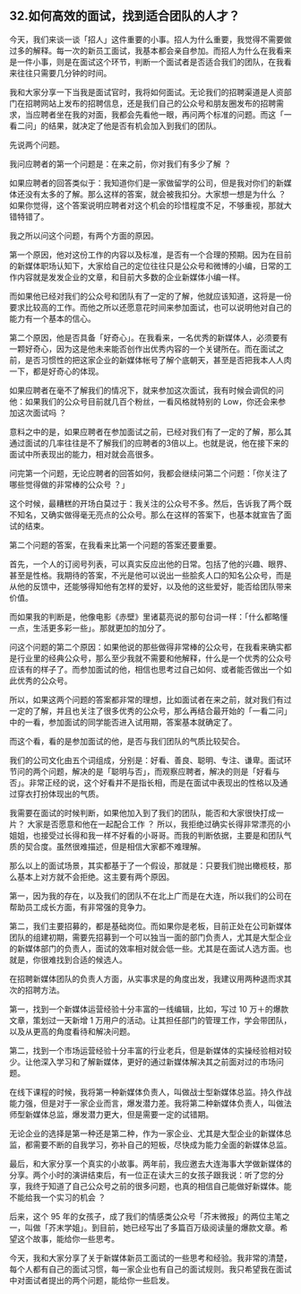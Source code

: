 ## 32.如何高效的面试，找到适合团队的人才？
今天，我们来谈一谈「招人」这件重要的小事。招人为什么重要，我觉得不需要做过多的解释。每一次的新员工面试，我基本都会亲自参加。而招人为什么在我看来是一件小事，则是在面试这个环节，判断一个面试者是否适合我们的团队，在我看来往往只需要几分钟的时间。


我和大家分享一下当我是面试官时，我将如何面试。无论我们的招聘渠道是人资部门在招聘网站上发布的招聘信息，还是我们自己的公众号和朋友圈发布的招聘需求，当应聘者坐在我的对面，我都会先看他一眼，再问两个标准的问题。而这「一看二问」的结果，就决定了他是否有机会加入到我们的团队。


先说两个问题。


我问应聘者的第一个问题是：在来之前，你对我们有多少了解 ？


如果应聘者的回答类似于：我知道你们是一家做留学的公司，但是我对你们的新媒体还没有太多的了解。那么这样的答案，就会被我扣分。大家想一想是为什么 ？ 如果你觉得，这个答案说明应聘者对这个机会的珍惜程度不足，不够重视，那就大错特错了。


我之所以问这个问题，有两个方面的原因。


第一个原因，他对这份工作的内容以及标准，是否有一个合理的预期。因为在目前的新媒体职场认知下，大家给自己的定位往往只是公众号和微博的小编，日常的工作内容就是发发企业的文章，和目前大多数的企业新媒体小编一样。


而如果他已经对我们的公众号和团队有了一定的了解，他就应该知道，这将是一份要求比较高的工作。而他之所以还愿意花时间来参加面试，也可以说明他对自己的能力有一个基本的信心。


第二个原因，他是否具备「好奇心」。在我看来，一名优秀的新媒体人，必须要有一颗好奇心，因为这是他未来能否创作出优秀内容的一个关键所在。而在面试之前，是否习惯性的把这家企业的新媒体帐号了解个底朝天，甚至是否把我本人人肉一下，都是好奇心的体现。


如果应聘者在毫不了解我们的情况下，就来参加这次面试，我有时候会调侃的问他：如果我们的公众号目前就几百个粉丝，一看风格就特别的 Low，你还会来参加这次面试吗 ？


意料之中的是，如果应聘者在参加面试之前，已经对我们有了一定的了解，那么其通过面试的几率往往是不了解我们的应聘者的3倍以上。也就是说，他在接下来的面试中所表现出的能力，相对就会高很多。


问完第一个问题，无论应聘者的回答如何，我都会继续问第二个问题：「你关注了哪些觉得做的非常棒的公众号 ？」


这个时候，最糟糕的开场白莫过于：我关注的公众号不多。然后，告诉我了两个既不知名，又确实做得毫无亮点的公众号。那么在这样的答案下，也基本就宣告了面试的结束。


第二个问题的答案，在我看来比第一个问题的答案还要重要。


首先，一个人的订阅号列表，可以真实反应出他的日常。包括了他的兴趣、眼界、甚至是性格。我期待的答案，不光是他可以说出一些脍炙人口的知名公众号，而是从他的反馈中，还能够得知他有怎样的爱好，以及他的这些爱好，能否给团队带来价值。


而如果我的判断是，他像电影《赤壁》里诸葛亮说的那句台词一样：「什么都略懂一点，生活更多彩一些」。那就更加的加分了。


问这个问题的第二个原因：如果他说的那些做得非常棒的公众号，在我看来确实都是行业里的经典公众号，那么至少我就不需要和他解释，什么是一个优秀的公众号应该有的样子了。而参加面试的他，相信也思考过自己如何、或者能否做出一个如此优秀的公众号。


所以，如果这两个问题的答案都非常的理想，比如面试者在来之前，就对我们有过一定的了解，并且也关注了很多优秀的公众号，那么再结合最开始的「一看二问」中的一看，参加面试的同学能否进入试用期，答案基本就确定了。


而这个看，看的是参加面试的他，是否与我们团队的气质比较契合。


我们的公司文化由五个词组成，分别是：好看、善良、聪明、专注、谦卑。面试环节问的两个问题，解决的是「聪明与否」，而观察应聘者，解决的则是「好看与否」。非常正经的说，这个好看并不是指长相，而是在面试中表现出的性格以及通过穿衣打扮体现出的气质。


我需要在面试的时候判断，如果他加入到了我们的团队，能否和大家很快打成一片？ 大家是否愿意和他在一起配合工作 ？ 所以，我拒绝过确实长得非常漂亮的小姐姐，也接受过长得和我一样不好看的小哥哥。而我的判断依据，主要是和团队气质的契合度。虽然很难描述，但是相信大家都不难理解。


那么以上的面试场景，其实都基于了一个假设，那就是：只要我们抛出橄榄枝，那么基本上对方就不会拒绝。这主要有两个原因。


第一，因为我的存在，以及我们的团队不在北上广而是在大连，所以我们的公司在帮助员工成长方面，有非常强的竞争力。


第二，我们主要招募的，都是基础岗位。而如果你是老板，目前正处在公司新媒体团队的组建初期，需要先招募到一个可以独当一面的部门负责人，尤其是大型企业的新媒体部门的负责人，面试的效率相对就会低一些。尤其是在面试人选方面。也就是，你很难找到合适的候选人。


在招聘新媒体团队的负责人方面，从实事求是的角度出发，我建议用两种退而求其次的招聘方法。


第一，找到一个新媒体运营经验十分丰富的一线编辑，比如，写过 10 万＋的爆款文章，策划过一天新增 1 万用户的活动。让其担任部门的管理工作，学会带团队，以及从更高的角度看待和解决问题。


第二，找到一个市场运营经验十分丰富的行业老兵，但是新媒体的实操经验相对较少。让他深入学习和了解新媒体，更好的通过新媒体解决其之前面对过的市场问题。


在线下课程的时候，我将第一种新媒体负责人，叫做战士型新媒体总监。持久作战能力强，但是对于一家企业而言，爆发潜力差。我将第二种新媒体负责人，叫做法师型新媒体总监，爆发潜力更大，但是需要一定的试错期。


无论企业的选择是第一种还是第二种，作为一家企业、尤其是大型企业的新媒体总监，都需要不断的自我学习，弥补自己的短板，尽快成为能力全面的新媒体总监。


最后，和大家分享一个真实的小故事。两年前，我应邀去大连海事大学做新媒体的分享。两个小时的演讲结束后，有一位正在读大三的女孩子跟我说：听了您的分享，我终于知道了自己公众号之前的很多问题，也真的相信自己能做好新媒体。能不能给我一个实习的机会 ？


后来，这个 95 年的女孩子，成了我们的情感类公众号「芥末微报」的两位主笔之一，叫做「芥末学姐」。到目前，她已经写出了多篇百万级阅读量的爆款文章。希望这个故事，能给你一些思考。


今天，我和大家分享了关于新媒体新员工面试的一些思考和经验。我非常的清楚，每个人都有自己的面试习惯，每一家企业也有自己的面试规则。我只希望我在面试中对面试者提出的两个问题，能给你一些启发。

